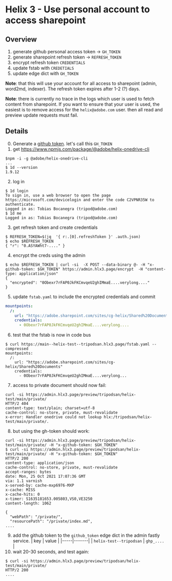 # Helix 3 - Use personal account to access sharepoint

## Overview

1. generate github personal access token -> `GH_TOKEN`
2. generate sharepoint refresh token -> `REFRESH_TOKEN`
3. encrypt refresh token `CREDENTIALS`
4. update fstab with `CREDETIALS`
5. update edge dict with `GH_TOKEN`

**Note**: that this will use your account for all access to sharepoint (admin, word2md, indexer).
The refresh token expires after 1-2 (?) days.

**Note**: there is currently no trace in the logs which user is used to fetch content from sharepoint.
If you want to ensure that your user is used, the easiest is to remove access for the `helix@adobe.com`
user. then all read and preview update requests must fail.

## Details

0. Generate a [github token](https://github.com/settings/tokens). let's call this `GH_TOKEN`
1. get https://www.npmjs.com/package/@adobe/helix-onedrive-cli 
```console
$npm -i -g @adobe/helix-onedrive-cli
...
$ 1d --version
1.9.12
```
2. log in 
```console
$ 1d login
To sign in, use a web browser to open the page https://microsoft.com/devicelogin and enter the code C2VPNR35W to authenticate.
Logged in as: Tobias Bocanegra (tripod@adobe.com)
$ 1d me
Logged in as: Tobias Bocanegra (tripod@adobe.com) 
``` 
3. get refresh token and create credentials
```console
$ REFRESH_TOKEN=$(jq  '{ r:.[0].refreshToken }' .auth.json)
$ echo $REFRESH_TOKEN
{ "r": "0.ASYAWht7-...." }
```
4. encrypt the creds using the admin
```console
$ echo $REFRESH_TOKEN | curl -si  -X POST --data-binary @- -H "x-github-token: $GH_TOKEN" https://admin.hlx3.page/encrypt  -H "content-type: application/json"
{
  "encrypted": "0Obexr7rFAP0JkFKCmvqeU2ghIMmaE....verylong...."
}
```
5. update `fstab.yaml` to include the encrypted credentials and commit
```yaml
mountpoints:
  /:
    url: "https://adobe.sharepoint.com/sites/cg-helix/Shared%20Documents"
    credentials:
      - 0Obexr7rFAP0JkFKCmvqeU2ghIMmaE....verylong....
```
6. test that the fstab is now in code bus
```console 
$ curl https://main--helix-test--tripodsan.hlx3.page/fstab.yaml --compressed
mountpoints:
  /:
    url: "https://adobe.sharepoint.com/sites/cg-helix/Shared%20Documents"
    credentials:
      - 0Obexr7rFAP0JkFKCmvqeU2ghIMmaE....verylong...
```
7. access to private document should now fail:
```console
curl -si https://admin.hlx3.page/preview/tripodsan/helix-test/main/private/
HTTP/2 404
content-type: text/plain; charset=utf-8
cache-control: no-store, private, must-revalidate
x-error: Handler onedrive could not lookup hlx:/tripodsan/helix-test/main/private/.
```
8. but using the gh-token should work:
```console
curl -si https://admin.hlx3.page/preview/tripodsan/helix-test/main/private/ -H "x-github-token: $GH_TOKEN"
$ curl -si https://admin.hlx3.page/preview/tripodsan/helix-test/main/private/ -H "x-github-token: $GH_TOKEN"
HTTP/2 200
content-type: application/json
cache-control: no-store, private, must-revalidate
accept-ranges: bytes
date: Mon, 25 Oct 2021 17:07:36 GMT
via: 1.1 varnish
x-served-by: cache-mxp6976-MXP
x-cache: MISS
x-cache-hits: 0
x-timer: S1635181653.005803,VS0,VE3250
content-length: 1062

{
  "webPath": "/private/",
  "resourcePath": "/private/index.md",
....
```
9. add the github token to the `github_token` edge dict in the admin fastly service.
| key | value |
|-----|-------|
| `helix-test--tripodsan` | `ghp_....` |
10. wait 20-30 seconds, and test again:
```console
$ curl -si https://admin.hlx3.page/preview/tripodsan/helix-test/main/private/
HTTP/2 200
....
```
